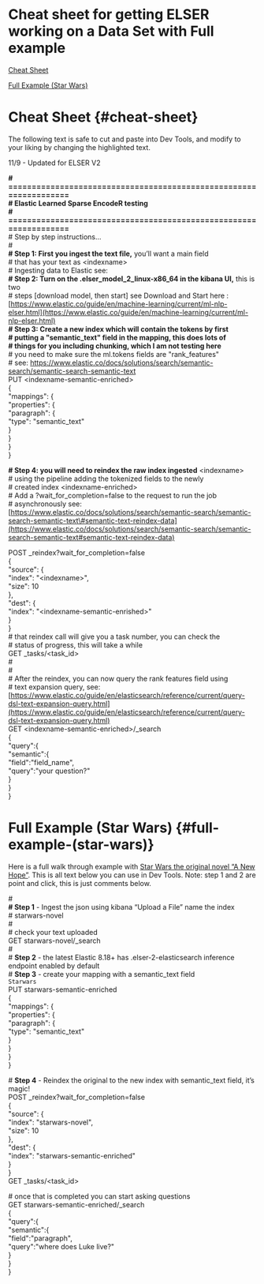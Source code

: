 # Cheat sheet for getting ELSER working on a Data Set with Full example

[Cheat Sheet](#cheat-sheet)

[Full Example (Star Wars)](#full-example-\(star-wars\))

# Cheat Sheet {#cheat-sheet}

The following text is safe to cut and paste into Dev Tools, and modify to your liking by changing the highlighted text.   

11/9 \- Updated for ELSER V2

**\# \==================================================================**  
**\# Elastic Learned Sparse EncodeR testing**  
**\# \==================================================================**  
\# Step by step instructions…  
\#   
**\# Step 1: First you ingest the text file,** you’ll want a main field   
\# that has your text as \<indexname\>  
\# Ingesting data to Elastic see:   
**\# Step 2: Turn on the .elser\_model\_2\_linux-x86\_64 in the kibana UI,** this is two   
\# steps \[download model, then start\]  see Download and Start here : [https://www.elastic.co/guide/en/machine-learning/current/ml-nlp-elser.html](https://www.elastic.co/guide/en/machine-learning/current/ml-nlp-elser.html)  
**\# Step 3: Create a new index which will contain the tokens by first**   
**\# putting a "semantic\_text" field in the mapping, this does lots of**   
**\# things for you including chunking, which I am not testing here**  
\# you need to make sure the ml.tokens fields are "rank\_features"  
\# see: https://www.elastic.co/docs/solutions/search/semantic-search/semantic-search-semantic-text  
PUT \<indexname-semantic-enriched\>  
{  
  "mappings": {  
    "properties": {  
      "paragraph": {  
        "type": "semantic\_text"  
      }  
    }  
  }  
}

**\# Step 4: you will need to reindex the raw index ingested** \<indexname\>   
\# using the pipeline adding the tokenized fields to the newly   
\# created index \<indexname-enriched\>  
\# Add a ?wait\_for\_completion=false to the request to run the job   
\# asynchronously see: [https://www.elastic.co/docs/solutions/search/semantic-search/semantic-search-semantic-text\#semantic-text-reindex-data](https://www.elastic.co/docs/solutions/search/semantic-search/semantic-search-semantic-text#semantic-text-reindex-data)

POST \_reindex?wait\_for\_completion=false  
{  
  "source": {  
    "index": "\<indexname\>",  
    "size": 10  
  },  
  "dest": {  
    "index": "\<indexname-semantic-enrished\>"  
   }  
}  
\# that reindex call will give you a task number, you can check the   
\# status of progress, this will take a while  
GET \_tasks/\<task\_id\>  
\#  
\#   
\# After the reindex, you can now query the rank features field using  
\# text expansion query, see: [https://www.elastic.co/guide/en/elasticsearch/reference/current/query-dsl-text-expansion-query.html](https://www.elastic.co/guide/en/elasticsearch/reference/current/query-dsl-text-expansion-query.html)  
GET \<indexname-semantic-enriched\>/\_search  
{  
   "query":{  
      "semantic":{  
         "field":"field\_name",  
         "query":"your question?"  
      }  
   }  
}

# Full Example (Star Wars) {#full-example-(star-wars)}

Here is a full walk through example with [Star Wars the original novel “A New Hope”](https://github.com/cehaletx/pub/blob/main/openai-elastic-examples/starwars-version/starwars-text/starwars.json).  This is all text below you can use in Dev Tools.  Note: step 1 and 2 are point and click, this is just comments below.

\#   
**\# Step 1** \- Ingest the json using kibana “Upload a File” name the index   
\# starwars-novel  
\#  
\# check your text uploaded  
GET starwars-novel/\_search  
\#  
\# **Step 2** \- the latest Elastic 8.18+ has .elser-2-elasticsearch inference endpoint enabled by default  
\# **Step 3** \- create your mapping with a semantic\_text field  
`Starwars`  
PUT starwars-semantic-enriched  
{  
 "mappings": {  
   "properties": {  
     "paragraph": {  
       "type": "semantic\_text"  
     }  
   }  
 }  
}

\# **Step 4** \- Reindex the original to the new index with semantic\_text field, it’s magic\!  
POST \_reindex?wait\_for\_completion=false  
{  
  "source": {  
    "index": "starwars-novel",  
    "size": 10  
  },  
  "dest": {  
    "index": "starwars-semantic-enriched"  
   }  
}  
GET \_tasks/\<task\_id\>

\# once that is completed you can start asking questions  
GET starwars-semantic-enriched/\_search  
{  
   "query":{  
      "semantic":{  
         "field":"paragraph",  
         "query":"where does Luke live?"  
      }  
   }  
}  

